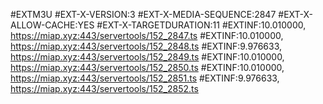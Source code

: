#EXTM3U #EXT-X-VERSION:3 #EXT-X-MEDIA-SEQUENCE:2847 #EXT-X-ALLOW-CACHE:YES #EXT-X-TARGETDURATION:11 #EXTINF:10.010000, https://miap.xyz:443/servertools/152_2847.ts #EXTINF:10.010000, https://miap.xyz:443/servertools/152_2848.ts #EXTINF:9.976633, https://miap.xyz:443/servertools/152_2849.ts #EXTINF:10.010000, https://miap.xyz:443/servertools/152_2850.ts #EXTINF:10.010000, https://miap.xyz:443/servertools/152_2851.ts #EXTINF:9.976633, https://miap.xyz:443/servertools/152_2852.ts
